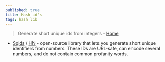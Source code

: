 ```yaml
---
published: true
title: Hash id's
tags: hash lib
---
```

> Generate short unique ids from integers - [Home](https://hashids.org/)

- [Sqids](https://sqids.org/) / [HN](https://news.ycombinator.com/item?id=38414914) - open-source library that lets you generate short unique identifiers from numbers. These IDs are URL-safe, can encode several numbers, and do not contain common profanity words.
